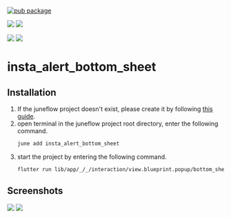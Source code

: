 [![pub package](https://img.shields.io/pub/v/insta_alert_bottom_sheet.svg)](https://pub.dartlang.org/packages/insta_alert_bottom_sheet)

[![](https://img.shields.io/badge/Module-Hub-007bff?style=for-the-badge&logo=flutter)](https://module.juneflow.org/)
[![](https://img.shields.io/badge/View-Hub-007bff?style=for-the-badge&logo=flutter)](https://view.juneflow.org/)

[![](https://img.shields.io/badge/DISCORD-JOIN%20SERVER-5663F7?style=for-the-badge&logo=discord&logoColor=white)](https://discord.gg/zXXHvAXCug)
[![](https://img.shields.io/badge/KakaoTalk-Join%20Room-FEE500?style=for-the-badge&logo=kakao)](https://open.kakao.com/o/gEwrffbg)
# insta_alert_bottom_sheet

##  Installation
1. If the juneflow project doesn't exist, please create it by following [this guide](https://doc.juneflow.org/).
2. open terminal in the juneflow project root directory, enter the following command.
    ```bash
    june add insta_alert_bottom_sheet
    ```
3. start the project by entering the following command.
    ```bash
    flutter run lib/app/_/_/interaction/view.blueprint.popup/bottom_sheet/insta_bottom_sheet.error/usage.dart -d chrome
    ```

## Screenshots
![](https://github.com/juneview-songdo/insta_alert_bottom_sheet/assets/21379657/de7067af-64a6-470e-ac48-56df5fa17455)
![](https://github.com/juneview-songdo/insta_alert_bottom_sheet/assets/21379657/529b2105-3f14-405c-a9bc-a2f734e002dc)

